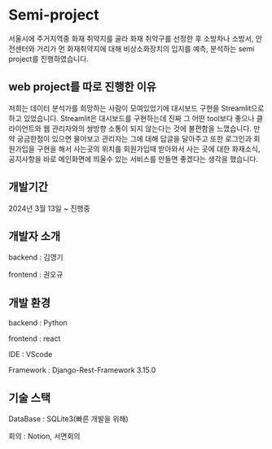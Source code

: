 # Semi-project

서울시에 주거지역중 화재 취약지를 골라 화재 취약구를 선정한 후 소방차나 소방서, 안전센터와 거리가 먼 화재취약지에 대해 비상소화장치의 입지를 예측, 분석하는 semi project를 진행하였습니다.

## web project를 따로 진행한 이유

저희는 데이터 분석가를 희망하는 사람이 모여있었기에 대시보드 구현을 Streamlit으로 하고 있었습니다. Streamlit은 대시보드를 구현하는데 진짜 그 어떤 tool보다 좋으나 클라이언트와 웹 관리자와의 쌍방향 소통이 되지 않는다는 것에 불편함을 느꼈습니다.
만약 궁금한점이 있으면 물어보고 관리자는 그에 대해 답글을 달아주고 또한 로그인과 회원가입을 구현을 해서 사는곳의 위치를 회원가입때 받아와서 사는 곳에 대한 화재소식, 공지사항을 바로 메인화면에 띄울수 있는 서비스를 만들면 좋겠다는 생각을 했습니다.

## 개발기간

2024년 3월 13일 ~ 진행중

## 개발자 소개

backend : 김영기

frontend : 권오규

## 개발 환경

backend : Python

frontend : react

IDE : VScode

Framework : Django-Rest-Framework 3.15.0

## 기술 스택

DataBase : SQLite3(빠른 개발을 위해)

회의 : Notion, 서면회의
